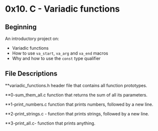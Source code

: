 # 0x10. C - Variadic functions
## Beginning
An introductory project on:
- Variadic functions
- How to use `va_start`, `va_arg` and `va_end` macros
- Why and how to use the `const` type qualifier

## File Descriptions
**variadic_functions.h header file that contains all function prototypes.

**0-sum_them_all.c function that returns the sum of all its parameters.

**1-print_numbers.c  function that prints numbers, followed by a new line.

**2-print_strings.c - function that prints strings, followed by a new line.

**3-print_all.c- function that prints anything.
